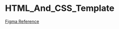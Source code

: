 # HTML_And_CSS_Template
[Figma Reference](https://www.figma.com/design/sWzHu2ixanCc0mjziBK7Wq/Minimalistic-Responsive-Landing-Pages-(Community)?node-id=0-1&t=QkyQQObIrKNyEyHI-0)
